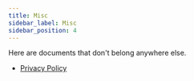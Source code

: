 ```yaml
---
title: Misc
sidebar_label: Misc
sidebar_position: 4
---
```

Here are documents that don't belong anywhere else.

* [Privacy Policy](./privacy_policy)